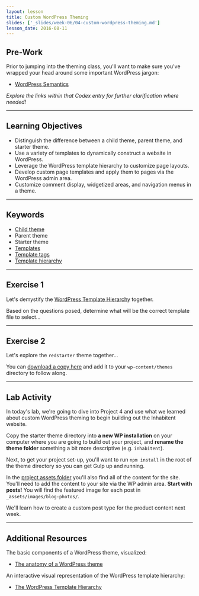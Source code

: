 ```yaml
---
layout: lesson
title: Custom WordPress Theming
slides: ['_slides/week-06/04-custom-wordpress-theming.md']
lesson_date: 2016-08-11
---
```


## Pre-Work

Prior to jumping into the theming class, you'll want to make sure you've wrapped your head around some important WordPress jargon:

- [WordPress Semantics](https://codex.wordpress.org/WordPress_Semantics)

*Explore the links within that Codex entry for further clarification where needed!*

---

## Learning Objectives

- Distinguish the difference between a child theme, parent theme, and starter theme.
- Use a variety of templates to dynamically construct a website in WordPress.
- Leverage the WordPress template hierarchy to customize page layouts.
- Develop custom page templates and apply them to pages via the WordPress admin area.
- Customize comment display, widgetized areas, and navigation menus in a theme.

---

## Keywords

- [Child theme](https://codex.wordpress.org/Child_Themes)
- Parent theme
- Starter theme
- [Templates](https://codex.wordpress.org/Templates)
- [Template tags](https://codex.wordpress.org/Template_Tags)
- [Template hierarchy](https://developer.wordpress.org/themes/basics/template-hierarchy/)

---

## Exercise 1

Let's demystify the [WordPress Template Hierarchy](https://developer.wordpress.org/themes/basics/template-hierarchy/) together.

Based on the questions posed, determine what will be the correct template file to select...

---

## Exercise 2

Let's explore the `redstarter` theme together...

You can [download a copy here](https://github.com/redacademy/redstarter/archive/master.zip) and add it to your `wp-content/themes` directory to follow along.

---

## Lab Activity

In today's lab, we're going to dive into Project 4 and use what we learned about custom WordPress theming to begin building out the Inhabitent website.

Copy the starter theme directory into **a new WP installation** on your computer where you are going to build out your project, and **rename the theme folder** something a bit more descriptive (e.g. `inhabitent`).

Next, to get your project set-up, you'll want to run `npm install` in the root of the theme directory so you can get Gulp up and running.

In the [project assets folder](https://s3-us-west-2.amazonaws.com/red-wdp/project-04.zip) you'll also find all of the content for the site. You'll need to add the content to your site via the WP admin area. **Start with posts!** You will find the featured image for each post in `_assets/images/blog-photos/`.

We'll learn how to create a custom post type for the product content next week.

---

## Additional Resources

The basic components of a WordPress theme, visualized:

- [The anatomy of a WordPress theme](https://yoast.com/wordpress-theme-anatomy/)

An interactive visual representation of the WordPress template hierarchy:

- [The WordPress Template Hierarchy](http://wphierarchy.com/)

